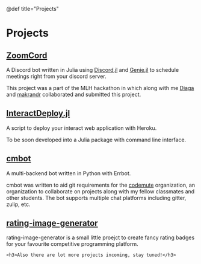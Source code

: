 @def title="Projects"

# Projects

## [ZoomCord](https://github.com/MLH-Fellowship/ZoomCord)

A Discord bot written in Julia using
[Discord.jl](https://github.com/Xh4H/Discord.jl) and
[Genie.jl](https://genieframework.com/) to schedule meetings right from your
discord server.

This project was a part of the MLH hackathon in which along with me
[Diaga](https://github.com/Diaga) and [makrandr](https://github.com/makrandr)
collaborated and submitted this project.

## [InteractDeploy.jl](https://github.com/abhishalya/InteractDeploy.jl)

A script to deploy your interact web application with Heroku.

To be soon developed into a Julia package with command line interface.

## [cmbot](https://github.com/codemute/cmbot)

A multi-backend bot written in Python with Errbot.

cmbot was written to aid git requirements for the
[codemute](https://codemute.ml) organization, an organization to collaborate
on projects along with my fellow classmates and other students. The bot
supports multiple chat platforms including gitter, zulip, etc.

## [rating-image-generator](https://github.com/abhishalya/rating-image-generator)

rating-image-generator is a small little proejct to create fancy rating badges
for your favourite competitive programming platform.

~~~
<h3>Also there are lot more projects incoming, stay tuned!</h3>
~~~
